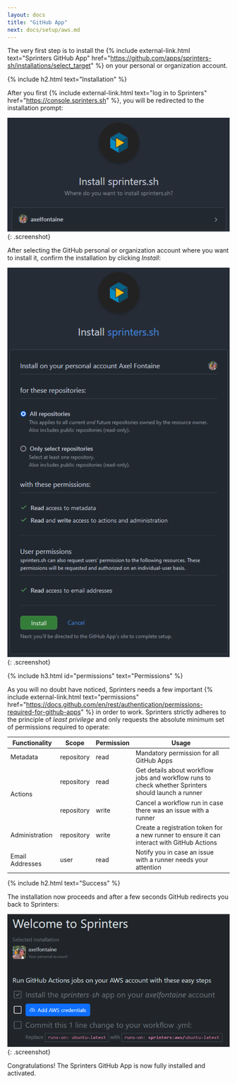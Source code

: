 ```yaml
---
layout: docs
title: "GitHub App"
next: docs/setup/aws.md
---
```


The very first step is to install the {% include external-link.html text="Sprinters GitHub App"
href="https://github.com/apps/sprinters-sh/installations/select_target" %} on
your personal or organization account.

{% include h2.html text="Installation" %}

After you first {% include external-link.html text="log in to Sprinters" href="https://console.sprinters.sh" %}, you
will
be redirected to the installation prompt:

![Sprinters GitHub App installation](/assets/setup/github/install.png){: .screenshot}

After selecting the GitHub personal or organization account where you want to install it, confirm the installation by
clicking _Install_:

![Sprinters GitHub App permissions](/assets/setup/github/permissions.png){: .screenshot}

{% include h3.html id="permissions" text="Permissions" %}

As you will no doubt have noticed, Sprinters needs a few important {% include external-link.html text="permissions"
href="https://docs.github.com/en/rest/authentication/permissions-required-for-github-apps" %} in order to work.
Sprinters strictly
adheres to the principle of _least privilege_ and only requests the absolute minimum set of permissions required to
operate:

<div class="table-responsive">
<table class="table table-bordered">
<thead>
    <tr class="table-active">
        <th>Functionality</th>
        <th>Scope</th>
        <th>Permission</th>
        <th>Usage</th>
    </tr>
</thead>
<tbody>
    <tr>
        <td>Metadata</td>
        <td>repository</td>
        <td>read</td>
        <td>Mandatory permission for all GitHub Apps</td>
    </tr>
    <tr>
        <td rowspan="2">Actions</td>
        <td>repository</td>
        <td>read</td>
        <td>Get details about workflow jobs and workflow runs to check whether Sprinters should launch a runner</td>
    </tr>
    <tr>
        <td>repository</td>
        <td>write</td>
        <td>Cancel a workflow run in case there was an issue with a runner</td>
    </tr>
    <tr>
        <td>Administration</td>
        <td>repository</td>
        <td>write</td>
        <td>Create a registration token for a new runner to ensure it can interact with GitHub Actions</td>
    </tr>
    <tr>
        <td>Email Addresses</td>
        <td>user</td>
        <td>read</td>
        <td>Notify you in case an issue with a runner needs your attention</td>
    </tr>
</tbody>
</table>
</div>

{% include h2.html text="Success" %}

The installation now proceeds and after a few seconds GitHub redirects you back to Sprinters:

![Sprinters GitHub App installed](/assets/setup/github/welcome.png){: .screenshot}

Congratulations! The Sprinters GitHub App is now fully installed and activated.
